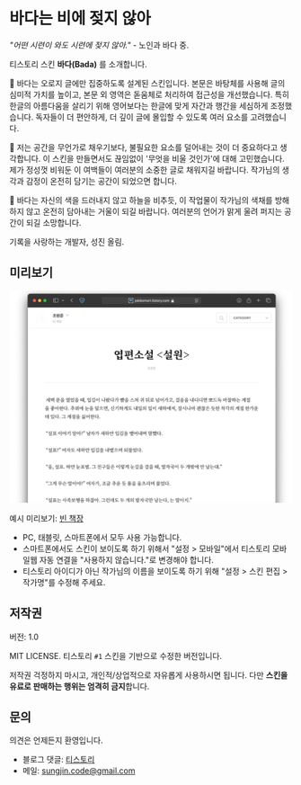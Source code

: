 # 바다는 비에 젖지 않아

*"어떤 시련이 와도 시련에 젖지 않아."* - 노인과 바다 중.

티스토리 스킨 **바다(Bada)** 를 소개합니다.

📘 바다는 오로지 글에만 집중하도록 설계된 스킨입니다. 본문은 바탕체를 사용해 글의 심미적 가치를 높이고, 본문 외 영역은 돋움체로 처리하여 접근성을 개선했습니다. 특히 한글의 아름다움을 살리기 위해 영어보다는 한글에 맞게 자간과 행간을 세심하게 조정했습니다. 독자들이 더 편안하게, 더 깊이 글에 몰입할 수 있도록 여러 요소를 고려했습니다.

💭 저는 공간을 무언가로 채우기보다, 불필요한 요소를 덜어내는 것이 더 중요하다고 생각합니다. 이 스킨을 만들면서도 끊임없이 '무엇을 비울 것인가'에 대해 고민했습니다. 제가 정성껏 비워둔 이 여백들이 여러분의 소중한 글로 채워지길 바랍니다. 작가님의 생각과 감정이 온전히 담기는 공간이 되었으면 합니다.

🌊 바다는 자신의 색을 드러내지 않고 하늘을 비추듯, 이 작업물이 작가님의 색채를 방해하지 않고 온전히 담아내는 거울이 되길 바랍니다. 여러분의 언어가 맑게 울려 퍼지는 공간이 되길 소망합니다.

기록을 사랑하는 개발자, 성진 올림.

## 미리보기

![바다 미리보기](/bada/skin/preview1600.jpg)

예시 미리보기: [빈 책장](https://jokikomori.tistory.com/)

- PC, 태블릿, 스마트폰에서 모두 사용 가능합니다.
- 스마트폰에서도 스킨이 보이도록 하기 위해서 "설정 > 모바일"에서 티스토리 모바일웹 자동 연결을 "사용하지 않습니다."로 변경해야 합니다.
- 티스토리 아이디가 아닌 작가님의 이름을 보이도록 하기 위해 "설정 > 스킨 편집 > 작가명"를 수정해 주세요.

## 저작권

버전: 1.0

MIT LICENSE. 티스토리 `#1` 스킨을 기반으로 수정한 버전입니다.

저작권 걱정하지 마시고, 개인적/상업적으로 자유롭게 사용하시면 됩니다. 다만 **스킨을 유료로 판매하는 행위는 엄격히 금지**합니다.

## 문의

의견은 언제든지 환영입니다.

- 블로그 댓글: [티스토리](https://dev-roo.tistory.com/entry/bada)
- 메일: sungjin.code@gmail.com

